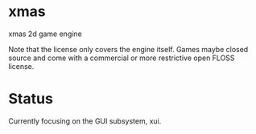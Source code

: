 # xmas
xmas 2d game engine

Note that the license only covers the engine itself. Games maybe closed source and come with a commercial or more restrictive open FLOSS license.

# Status

Currently focusing on the GUI subsystem, xui.
